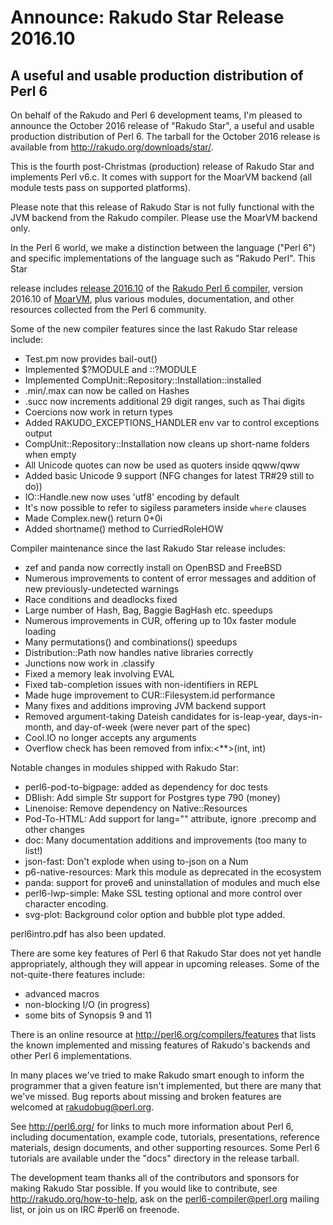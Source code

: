 # Announce: Rakudo Star Release 2016.10

## A useful and usable production distribution of Perl 6

On behalf of the Rakudo and Perl 6 development teams, I'm pleased to
announce the October 2016 release of "Rakudo Star", a useful and usable
production distribution of Perl 6. The tarball for the October 2016 release
is available from <http://rakudo.org/downloads/star/>.

This is the fourth post-Christmas (production) release of Rakudo Star and
implements Perl v6.c. It comes with support for the MoarVM backend (all
module tests pass on supported platforms).

Please note that this release of Rakudo Star is not fully functional with
the JVM backend from the Rakudo compiler. Please use the MoarVM backend
only.

In the Perl 6 world, we make a distinction between the language ("Perl
6") and specific implementations of the language such as "Rakudo Perl".
This Star

release includes [release 2016.10] of the [Rakudo Perl 6 compiler],
version 2016.10 of [MoarVM], plus various modules, documentation, and
other resources collected from the Perl 6 community.

[release 2016.10]: https://raw.githubusercontent.com/rakudo/rakudo/2016.10/docs/announce/2016.10.md
[Rakudo Perl 6 compiler]: http://github.com/rakudo/rakudo
[MoarVM]: http://moarvm.org/

Some of the new compiler features since the last Rakudo Star release include:

  * Test.pm now provides bail-out()
  * Implemented $?MODULE and ::?MODULE
  * Implemented CompUnit::Repository::Installation::installed
  * .min/.max can now be called on Hashes
  * .succ now increments additional 29 digit ranges, such as Thai digits
  * Coercions now work in return types
  * Added RAKUDO\_EXCEPTIONS\_HANDLER env var to control exceptions output
  * CompUnit::Repository::Installation now cleans up short-name folders when empty
  * All Unicode quotes can now be used as quoters inside qqww/qww
  * Added basic Unicode 9 support (NFG changes for latest TR#29 still to do))
  * IO::Handle.new now uses 'utf8' encoding by default
  * It's now possible to refer to sigiless parameters inside `where` clauses
  * Made Complex.new() return 0+0i
  * Added shortname() method to CurriedRoleHOW

Compiler maintenance since the last Rakudo Star release includes:

  * zef and panda now correctly install on OpenBSD and FreeBSD
  * Numerous improvements to content of error messages and addition of new
    previously-undetected warnings
  * Race conditions and deadlocks fixed
  * Large number of Hash, Bag, Baggie BagHash etc. speedups
  * Numerous improvements in CUR, offering up to 10x faster module loading
  * Many permutations() and combinations() speedups
  * Distribution::Path now handles native libraries correctly
  * Junctions now work in .classify
  * Fixed a memory leak involving EVAL
  * Fixed tab-completion issues with non-identifiers in REPL
  * Made huge improvement to CUR::Filesystem.id performance
  * Many fixes and additions improving JVM backend support
  * Removed argument-taking Dateish candidates for is-leap-year, days-in-month,
    and day-of-week (were never part of the spec)
  * Cool.IO no longer accepts any arguments
  * Overflow check has been removed from infix:<**>(int, int)


Notable changes in modules shipped with Rakudo Star:

  * perl6-pod-to-bigpage: added as dependency for doc tests
  * DBIish: Add simple Str support for Postgres type 790 (money)
  * Linenoise: Remove dependency on Native::Resources
  * Pod-To-HTML: Add support for lang="" attribute, ignore .precomp and other changes
  * doc: Many documentation additions and improvements (too many to list!)
  * json-fast: Don't explode when using to-json on a Num
  * p6-native-resources: Mark this module as deprecated in the ecosystem
  * panda: support for prove6 and uninstallation of modules and much else
  * perl6-lwp-simple: Make SSL testing optional and more control over character encoding.
  * svg-plot: Background color option and bubble plot type added. 

perl6intro.pdf has also been updated.

There are some key features of Perl 6 that Rakudo Star does not yet
handle appropriately, although they will appear in upcoming releases.
Some of the not-quite-there features include:

  * advanced macros
  * non-blocking I/O (in progress)
  * some bits of Synopsis 9 and 11

There is an online resource at <http://perl6.org/compilers/features>
that lists the known implemented and missing features of Rakudo's
backends and other Perl 6 implementations.

In many places we've tried to make Rakudo smart enough to inform the
programmer that a given feature isn't implemented, but there are many
that we've missed. Bug reports about missing and broken features are
welcomed at <rakudobug@perl.org>.

See <http://perl6.org/> for links to much more information about
Perl 6, including documentation, example code, tutorials, presentations,
reference materials, design documents, and other supporting resources.
Some Perl 6 tutorials are available under the "docs" directory in
the release tarball.

The development team thanks all of the contributors and sponsors for
making Rakudo Star possible. If you would like to contribute, see
<http://rakudo.org/how-to-help>, ask on the <perl6-compiler@perl.org>
mailing list, or join us on IRC \#perl6 on freenode.
